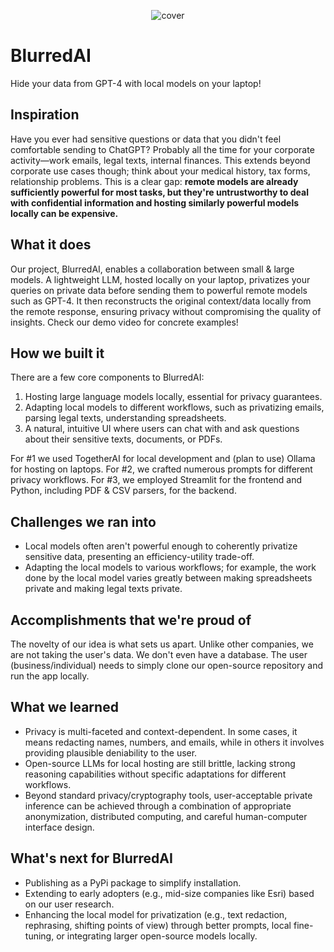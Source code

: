 <p align="center">
  <img src="https://github.com/rchtgpt/BlurredAI/assets/44428198/a8eede03-dacf-4a34-a543-c33ce92aa07d" alt="cover">
</p>

# BlurredAI 
Hide your data from GPT-4 with local models on your laptop! 

## Inspiration

Have you ever had sensitive questions or data that you didn't feel comfortable sending to ChatGPT? Probably all the time for your corporate activity—work emails, legal texts, internal finances. This extends beyond corporate use cases though; think about your medical history, tax forms, relationship problems. This is a clear gap: **remote models are already sufficiently powerful for most tasks, but they're untrustworthy to deal with confidential information and hosting similarly powerful models locally can be expensive.**

## What it does

Our project, BlurredAI, enables a collaboration between small & large models. A lightweight LLM, hosted locally on your laptop, privatizes your queries on private data before sending them to powerful remote models such as GPT-4. It then reconstructs the original context/data locally from the remote response, ensuring privacy without compromising the quality of insights. Check our demo video for concrete examples!

## How we built it

There are a few core components to BlurredAI:
1. Hosting large language models locally, essential for privacy guarantees.
2. Adapting local models to different workflows, such as privatizing emails, parsing legal texts, understanding spreadsheets.
3. A natural, intuitive UI where users can chat with and ask questions about their sensitive texts, documents, or PDFs.

For #1 we used TogetherAI for local development and (plan to use) Ollama for hosting on laptops. For #2, we crafted numerous prompts for different privacy workflows. For #3, we employed Streamlit for the frontend and Python, including PDF & CSV parsers, for the backend.

## Challenges we ran into


- Local models often aren't powerful enough to coherently privatize sensitive data, presenting an efficiency-utility trade-off.
- Adapting the local models to various workflows; for example, the work done by the local model varies greatly between making spreadsheets private and making legal texts private.


## Accomplishments that we're proud of

The novelty of our idea is what sets us apart. Unlike other companies, we are not taking the user's data. We don't even have a database. The user (business/individual) needs to simply clone our open-source repository and run the app locally.


## What we learned


- Privacy is multi-faceted and context-dependent. In some cases, it means redacting names, numbers, and emails, while in others it involves providing plausible deniability to the user.
- Open-source LLMs for local hosting are still brittle, lacking strong reasoning capabilities without specific adaptations for different workflows.
- Beyond standard privacy/cryptography tools, user-acceptable private inference can be achieved through a combination of appropriate anonymization, distributed computing, and careful human-computer interface design.




## What's next for BlurredAI

- Publishing as a PyPi package to simplify installation.
- Extending to early adopters (e.g., mid-size companies like Esri) based on our user research.
- Enhancing the local model for privatization (e.g., text redaction, rephrasing, shifting points of view) through better prompts, local fine-tuning, or integrating larger open-source models locally.





